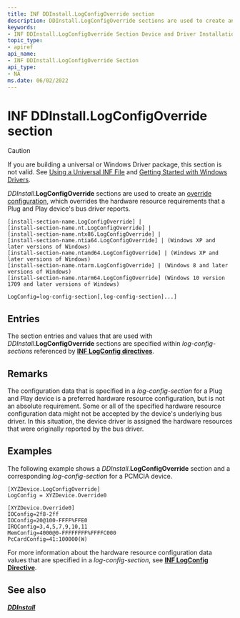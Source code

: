 ```yaml
---
title: INF DDInstall.LogConfigOverride section
description: DDInstall.LogConfigOverride sections are used to create an override configuration to override hardware resource requirements.
keywords:
- INF DDInstall.LogConfigOverride Section Device and Driver Installation
topic_type:
- apiref
api_name:
- INF DDInstall.LogConfigOverride Section
api_type:
- NA
ms.date: 06/02/2022
---
```


# INF DDInstall.LogConfigOverride section

> [!CAUTION]
> If you are building a universal or Windows Driver package, this section is not valid. See [Using a Universal INF File](using-a-universal-inf-file.md) and [Getting Started with Windows Drivers](../develop/getting-started-with-windows-drivers.md).

_DDInstall_.**LogConfigOverride** sections are used to create an [override configuration](../kernel/hardware-resources.md#logical-configuration-types-for-resource-requirements-lists), which overrides the hardware resource requirements that a Plug and Play device's bus driver reports.

```inf
[install-section-name.LogConfigOverride] |
[install-section-name.nt.LogConfigOverride] |
[install-section-name.ntx86.LogConfigOverride] |
[install-section-name.ntia64.LogConfigOverride] | (Windows XP and later versions of Windows)
[install-section-name.ntamd64.LogConfigOverride] | (Windows XP and later versions of Windows)
[install-section-name.ntarm.LogConfigOverride] | (Windows 8 and later versions of Windows)
[install-section-name.ntarm64.LogConfigOverride] (Windows 10 version 1709 and later versions of Windows)
 
LogConfig=log-config-section[,log-config-section]...] 
```

## Entries

The section entries and values that are used with _DDInstall_.**LogConfigOverride** sections are specified within *log-config-section*s referenced by [**INF LogConfig directives**](inf-logconfig-directive.md).

## Remarks

The configuration data that is specified in a _log-config-section_ for a Plug and Play device is a preferred hardware resource configuration, but is not an absolute requirement. Some or all of the specified hardware resource configuration data might not be accepted by the device's underlying bus driver. In this situation, the device driver is assigned the hardware resources that were originally reported by the bus driver.

## Examples

The following example shows a _DDInstall_.**LogConfigOverride** section and a corresponding _log-config-section_ for a PCMCIA device.

```inf
[XYZDevice.LogConfigOverride]
LogConfig = XYZDevice.Override0

[XYZDevice.Override0]
IOConfig=2f8-2ff
IOConfig=20@100-FFFF%FFE0
IRQConfig=3,4,5,7,9,10,11
MemConfig=4000@0-FFFFFFFF%FFFFC000
PcCardConfig=41:100000(W)
```

For more information about the hardware resource configuration data values that are specified in a _log-config-section_, see [**INF LogConfig Directive**](inf-logconfig-directive.md).

## See also

[**_DDInstall_**](inf-ddinstall-section.md)
